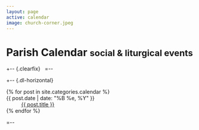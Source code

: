 ```yaml
---
layout: page
active: calendar
image: church-corner.jpeg
---
```


# Parish Calendar <small>social &amp; liturgical events</small>

+-- {.clearfix}
&nbsp;
=--

+-- {.dl-horizontal}
<section>
  <dl>
  {% for post in site.categories.calendar %}
    <dt>{{ post.date | date: "%B %e, %Y" }}</dt>
    <dd>
      <a href="{{ post.url }}">{{ post.title }}</a>
    </dd>
  {% endfor %}
  </dl>
</section>
=--
